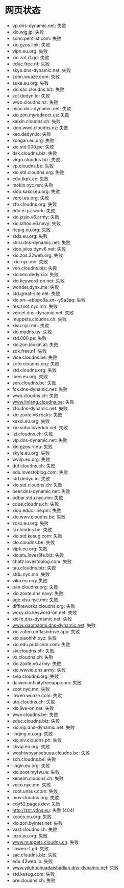 # 网页状态
- vp.dns-dynamic.net: 失败
- xio.wjg.jp: 失败
- soho.perslist.com: 失败
- xio.gzos.link: 失败
- vipn.eu.org: 失败
- xio.zot.rf.gd: 失败
- educ.free.nf: 失败
- skyo.dns-dynamic.net: 失败
- zoon.wuaze.com: 失败
- suke.eu.org: 失败
- xio.sac.cloudns.biz: 失败
- zot.dedyn.io: 失败
- wwo.cloudns.nz: 失败
- miao.dns-dynamic.net: 失败
- xio.zon.myredirect.us: 失败
- kaixin.cloudns.ch: 失败
- xioo.wwo.cloudns.nz: 失败
- xeo.dedyn.io: 失败
- xongan.eu.org: 失败
- xio.std.000.pe: 失败
- dsk.cloudns.biz: 失败
- virgo.cloudns.biz: 失败
- vp.cloudns.be: 失败
- xio.std.cloudns.org: 失败
- edu.tkpk.cc: 失败
- mokin.nyc.mn: 失败
- xioo.kaxoi.eu.org: 失败
- vercl.eu.org: 失败
- zfo.cloudns.org: 失败
- edu.ezpz.work: 失败
- xio.jxsio.v6.army: 失败
- xio.lzhoo.v6.navy: 失败
- ricpig.eu.org: 失败
- stds.eu.org: 失败
- shisi.dns-dynamic.net: 失败
- xioo.jxios.dynv6.net: 失败
- xio.zos.22web.org: 失败
- jxio.nyc.mn: 失败
- ven.cloudns.biz: 失败
- xio.xeo.dedyn.io: 失败
- xio.keyword-on.net: 失败
- wonder.dynx.me: 失败
- std.great-site.net: 失败
- xio.xn--ebbpo8a.xn--y9a3aq: 失败
- res.zoot.nyc.mn: 失败
- vercel.dns-dynamic.net: 失败
- muppets.cloudns.ch: 失败
- xisu.nyc.mn: 失败
- xio.mydns.tw: 失败
- std.000.pe: 失败
- xio.zon.lookin.at: 失败
- zok.free.nf: 失败
- vice.cloudns.be: 失败
- zote.cloudns.org: 失败
- std.cloudns.org: 失败
- ipen.eu.org: 失败
- sen.cloudns.be: 失败
- fox.dns-dynamic.net: 失败
- wwo.cloudns.ch: 失败
- www.liniang.cloudns.be: 失败
- zfo.dns-dynamic.net: 失败
- xio.zoxte.v6.rocks: 失败
- kaxoi.eu.org: 失败
- xio.soho.lovedub.net: 失败
- lzi.cloudns.ch: 失败
- vip.dns-dynamic.net: 失败
- xio.gzos.rr.nu: 失败
- skyle.eu.org: 失败
- wvvp.eu.org: 失败
- duf.cloudns.ch: 失败
- edu.lovestoblog.com: 失败
- std.dedyn.io: 失败
- xio.std.cloudns.ch: 失败
- beer.dns-dynamic.net: 失败
- odbar.stdu.nyc.mn: 失败
- cdue.cloudns.ch: 失败
- xioo.educ.line.pm: 失败
- xio.wwv.cloudns.be: 失败
- zosx.eu.org: 失败
- si.cloudns.be: 失败
- xio.std.kesug.com: 失败
- clo.cloudns.be: 失败
- vipk.eu.org: 失败
- xio.stu.loveslife.biz: 失败
- chatz.lovestoblog.com: 失败
- tau.cloudns.biz: 失败
- stdu.nyc.mn: 失败
- viko.eu.org: 失败
- pan.cloudns.org: 失败
- xio.zoxte.dns.navy: 失败
- age.xisu.nyc.mn: 失败
- diffireworks.cloudns.org: 失败
- woxy.xio.keyword-on.net: 失败
- xiolin.dns-dynamic.net: 失败
- www.xiaomaomi.dns-dynamic.net: 失败
- xio.zoten.onflashdrive.app: 失败
- xio.xiaohhh.xyz: 失败
- xio.edu.publicvm.com: 失败
- siv.cloudns.ph: 失败
- vx.cloudns.ch: 失败
- xio.zoxte.v6.army: 失败
- xio.wwvio.dns.army: 失败
- svip.cloudns.org: 失败
- daiwen.infinityfreeapp.com: 失败
- zoot.nyc.mn: 失败
- inwen.wuaze.com: 失败
- uto.cloudns.ch: 失败
- xio.live-on.net: 失败
- wwv.cloudns.be: 失败
- educ.cloudns.biz: 失败
- xio.vip.dns-dynamic.net: 失败
- linqing.eu.org: 失败
- xio.siv.cloudns.ph: 失败
- skvip.eu.org: 失败
- woshiwoyansebuya.cloudns.be: 失败
- sch.cloudns.be: 失败
- linqin.eu.org: 失败
- xio.zoot.myfw.us: 失败
- kenelm.cloudns.ch: 失败
- veco.nyc.mn: 失败
- zoot.unaux.com: 失败
- mov.cloudns.org: 失败
- cdy52.pages.dev: 失败
- http://zot.ydns.eu: 失败 (404)
- kcoco.eu.org: 失败
- xio.zon.byinter.net: 失败
- vast.cloudns.ch: 失败
- ipzo.eu.org: 失败
- www.muppets.cloudns.ch: 失败
- linwen.rf.gd: 失败
- sac.cloudns.biz: 失败
- edu.42web.io: 失败
- www.yiluhuohuadaishadian.dns-dynamic.net: 失败
- std.kesug.com: 失败
- bre.cloudns.ch: 失败
